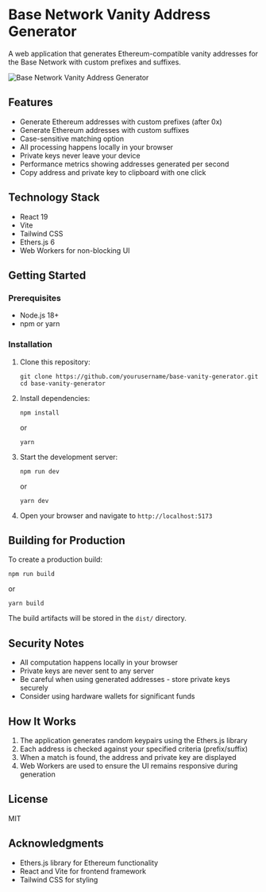 # Base Network Vanity Address Generator

A web application that generates Ethereum-compatible vanity addresses for the Base Network with custom prefixes and suffixes.

![Base Network Vanity Address Generator](./public/vaporwave-bg.jpg)

## Features

- Generate Ethereum addresses with custom prefixes (after 0x)
- Generate Ethereum addresses with custom suffixes
- Case-sensitive matching option
- All processing happens locally in your browser
- Private keys never leave your device
- Performance metrics showing addresses generated per second
- Copy address and private key to clipboard with one click

## Technology Stack

- React 19
- Vite
- Tailwind CSS
- Ethers.js 6
- Web Workers for non-blocking UI

## Getting Started

### Prerequisites

- Node.js 18+
- npm or yarn

### Installation

1. Clone this repository:
   ```
   git clone https://github.com/yourusername/base-vanity-generator.git
   cd base-vanity-generator
   ```

2. Install dependencies:
   ```
   npm install
   ```
   or
   ```
   yarn
   ```

3. Start the development server:
   ```
   npm run dev
   ```
   or
   ```
   yarn dev
   ```

4. Open your browser and navigate to `http://localhost:5173`

## Building for Production

To create a production build:

```
npm run build
```
or
```
yarn build
```

The build artifacts will be stored in the `dist/` directory.

## Security Notes

- All computation happens locally in your browser
- Private keys are never sent to any server
- Be careful when using generated addresses - store private keys securely
- Consider using hardware wallets for significant funds

## How It Works

1. The application generates random keypairs using the Ethers.js library
2. Each address is checked against your specified criteria (prefix/suffix)
3. When a match is found, the address and private key are displayed
4. Web Workers are used to ensure the UI remains responsive during generation

## License

MIT

## Acknowledgments

- Ethers.js library for Ethereum functionality
- React and Vite for frontend framework
- Tailwind CSS for styling